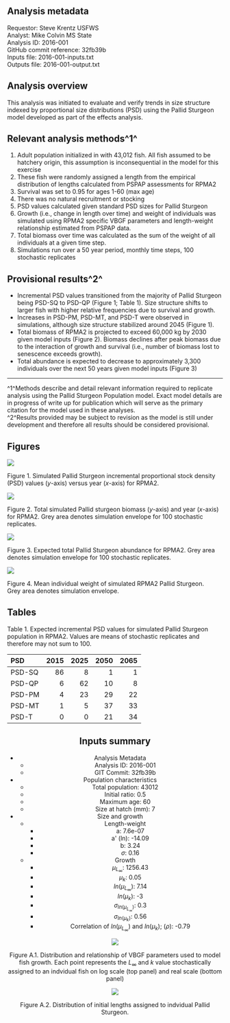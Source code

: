 

## Analysis metadata
Requestor:  Steve Krentz USFWS  
Analyst: Mike Colvin MS State  
Analysis ID: 2016-001  
GitHub commit reference: 32fb39b  
Inputs file: 2016-001-inputs.txt  
Outputs file: 2016-001-output.txt    

## Analysis overview 

This analysis was initiated to evaluate and verify trends in size structure indexed by proportional size distributions (PSD) using the Pallid Sturgeon model developed as part of the effects analysis.  

## Relevant analysis methods^1^


1. Adult population initialized in with 43,012 fish.  All fish assumed to be hatchery origin, this assumption is inconsequential in the model for this exercise
2. These fish were randomly assigned a length from the empirical distribution of lengths calculated from PSPAP assessments for RPMA2
3. Survival was set to 0.95 for ages 1-60 (max age)
4. There was no natural recruitment or stocking
5. PSD values calculated given standard PSD sizes for Pallid Sturgeon
6. Growth (i.e., change in length over time) and weight of individuals was simulated using RPMA2 specific VBGF
parameters and length-weight relationship estimated from PSPAP data.
7. Total biomass over time was calculated as the sum of the weight of all individuals at a given time step.
8. Simulations run over a 50 year period, monthly time steps, 100 stochastic replicates

## Provisional results^2^

* Incremental PSD values transitioned from the majority of Pallid Sturgeon being PSD-SQ to PSD-QP (Figure 1; Table 1). 
Size structure shifts to larger fish with higher relative frequencies due to survival and growth.
* Increases in PSD-PM, PSD-MT, and PSD-T were observed in simulations, although size
structure stabilized around 2045 (Figure 1).
* Total biomass of RPMA2 is projected to exceed 60,000 kg by 2030 given model inputs (Figure 2). Biomass declines after
peak biomass due to the interaction of growth and survival (i.e., number of biomass lost to senescence exceeds growth).
* Total abundance is expected to decrease to approximately 3,300 individuals over the next 50 years 
given model inputs (Figure 3)

___
^1^Methods describe and detail relevant information required to replicate analysis using the Pallid Sturgeon Population model.
Exact model details are in progress of write up for publication which will serve as the primary citation for 
the model used in these analyses.  
^2^Results provided may be subject to revision as the model 
is still under development and therefore all results should 
be considered provisional.


## Figures


![](figure/unnamed-chunk-2-1.png) 

Figure 1.  Simulated Pallid Sturgeon incremental proportional stock density (PSD) 
values (_y_-axis) versus year (_x_-axis) for RPMA2.



![](figure/unnamed-chunk-3-1.png) 

Figure 2.  Total simulated Pallid sturgeon biomass (_y_-axis) 
and year (_x_-axis) for RPMA2. Grey area denotes simulation 
envelope for 100 stochastic replicates.  


 
 ![](figure/unnamed-chunk-4-1.png) 

Figure 3.  Expected total Pallid Sturgeon 
abundance for RPMA2.  Grey area denotes simulation 
envelope for 100 stochastic replicates.  


![](figure/unnamed-chunk-5-1.png) 
 
Figure 4.  Mean individual weight of simulated RPMA2 Pallid Sturgeon.  
Grey area denotes simulation envelope.

## Tables

Table 1.  Expected incremental PSD values for simulated Pallid Sturgeon population in RPMA2. Values
are means of stochastic replicates and therefore may not sum to 100.
<center>   

|PSD    | 2015| 2025| 2050| 2065|
|:------|----:|----:|----:|----:|
|PSD-SQ |   86|    8|    1|    1|
|PSD-QP |    6|   62|   10|    8|
|PSD-PM |    4|   23|   29|   22|
|PSD-MT |    1|    5|   37|   33|
|PSD-T  |    0|    0|   21|   34|

## Inputs summary


* Analysis Metadata 
    * Analysis ID: 2016-001 
    * GIT Commit: 32fb39b  
* Population characteristics 
    * Total population: 43012 
    * Initial ratio: 0.5 
    * Maximum age: 60 
    * Size at hatch (mm): 7  
* Size and growth 
    * Length-weight 
        * a: 7.6e-07 
        * a' (ln): -14.09 
        * b: 3.24 
        *  $\sigma$: 0.16  
    * Growth 
        *  $\mu_{L_{\infty}}$: 1256.43 
        *  $\mu_{k}$: 0.05 
        *  $ln(\mu_{L_{\infty}})$: 7.14 
        *  $ln(\mu_{k})$: -3 
        *  $\sigma_{ln(\mu_{L_{\infty}})}$: 0.3 
        *  $\sigma_{ln(\mu_{k})}$: 0.56 
        * Correlation  of $ln(\mu_{L_{\infty}})$ and $ln(\mu_{k})$; ($\rho$): -0.79   

<!-- end of list -->

![](figure/unnamed-chunk-8-1.png) 

Figure A.1. Distribution and relationship of VBGF parameters used to model fish growth.  Each 
point represents the $L_{\infty}$ and $k$ value stochastically assigned to an 
indvidual fish on log scale (top panel) and real scale (bottom panel)


![](figure/unnamed-chunk-9-1.png) 

Figure A.2. Distribution of initial lengths assigned to indvidual Pallid Sturgeon.  
